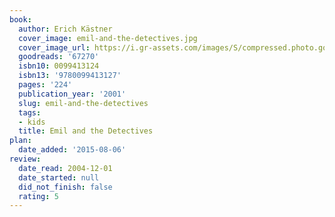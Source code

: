 ```yaml
---
book:
  author: Erich Kästner
  cover_image: emil-and-the-detectives.jpg
  cover_image_url: https://i.gr-assets.com/images/S/compressed.photo.goodreads.com/books/1347878822l/67270.jpg
  goodreads: '67270'
  isbn10: 0099413124
  isbn13: '9780099413127'
  pages: '224'
  publication_year: '2001'
  slug: emil-and-the-detectives
  tags:
  - kids
  title: Emil and the Detectives
plan:
  date_added: '2015-08-06'
review:
  date_read: 2004-12-01
  date_started: null
  did_not_finish: false
  rating: 5
---
```

